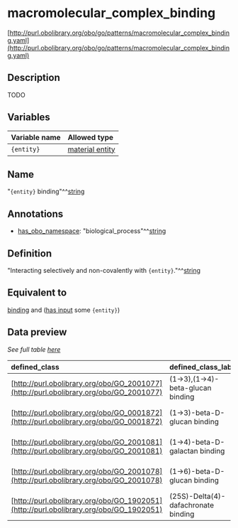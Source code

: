 # macromolecular_complex_binding

[http://purl.obolibrary.org/obo/go/patterns/macromolecular_complex_binding.yaml](http://purl.obolibrary.org/obo/go/patterns/macromolecular_complex_binding.yaml)

## Description

TODO




## Variables

| Variable name | Allowed type |
|:--------------|:-------------|
| `{entity}` | [material entity](http://purl.obolibrary.org/obo/BFO_0000040) |

## Name

"`{entity}` binding"^^[string](http://www.w3.org/2001/XMLSchema#string)

## Annotations

- [has_obo_namespace](http://www.geneontology.org/formats/oboInOwl#hasOBONamespace): "biological_process"^^[string](http://www.w3.org/2001/XMLSchema#string)

## Definition

"Interacting selectively and non-covalently with `{entity}`."^^[string](http://www.w3.org/2001/XMLSchema#string)

## Equivalent to

[binding](http://purl.obolibrary.org/obo/GO_0005488)  and ([has input](http://purl.obolibrary.org/obo/RO_0002233) some `{entity}`)







## Data preview

*See full table [here](https://github.com/geneontology/go-ontology/tree/master/src/design_patterns/macromolecular_complex_binding.tsv)*

| defined_class | defined_class_label | entity | entity_label |
|:--|:--|:--|:--|
| [http://purl.obolibrary.org/obo/GO_2001077](http://purl.obolibrary.org/obo/GO_2001077) | (1->3),(1->4)-beta-glucan binding | [http://purl.obolibrary.org/obo/CHEBI_18504](http://purl.obolibrary.org/obo/CHEBI_18504) | (1->3,1->4)-beta-D-glucan |
| [http://purl.obolibrary.org/obo/GO_0001872](http://purl.obolibrary.org/obo/GO_0001872) | (1->3)-beta-D-glucan binding | [http://purl.obolibrary.org/obo/CHEBI_37671](http://purl.obolibrary.org/obo/CHEBI_37671) | (1->3)-beta-D-glucan |
| [http://purl.obolibrary.org/obo/GO_2001081](http://purl.obolibrary.org/obo/GO_2001081) | (1->4)-beta-D-galactan binding | [http://purl.obolibrary.org/obo/CHEBI_62776](http://purl.obolibrary.org/obo/CHEBI_62776) | (1->4)-beta-D-galactan |
| [http://purl.obolibrary.org/obo/GO_2001078](http://purl.obolibrary.org/obo/GO_2001078) | (1->6)-beta-D-glucan binding | [http://purl.obolibrary.org/obo/CHEBI_27380](http://purl.obolibrary.org/obo/CHEBI_27380) | (1->6)-beta-D-glucan |
| [http://purl.obolibrary.org/obo/GO_1902051](http://purl.obolibrary.org/obo/GO_1902051) | (25S)-Delta(4)-dafachronate binding | [http://purl.obolibrary.org/obo/CHEBI_71541](http://purl.obolibrary.org/obo/CHEBI_71541) | (25S)-Delta(4)-dafachronate |

